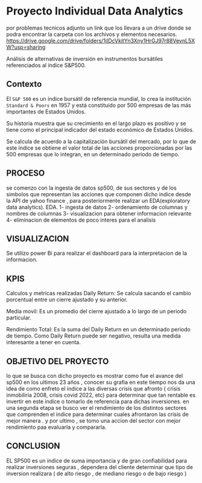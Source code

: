 


# Proyecto Individual Data Analytics
por problemas tecnicos adjunto un link que los llevara a un drive donde se podra encontrar la carpeta con los archivos y elementos necesarios.
 https://drive.google.com/drive/folders/1jIDcVkitYn3Xny1HrGJ97r88VevnL5XW?usp=sharing

Análisis de alternativas de inversión en instrumentos bursátiles referenciados al índice S&P500.

## Contexto

El `S&P 500` es un índice bursátil de referencia mundial, lo crea la institución `Standard & Poors` en 1957 y está constituido por 500 empresas de las más importantes de Estados Unidos. 

Su historia muestra que su crecimiento en el largo plazo es positivo y se tiene como el principal indicador del estado económico de Estados Unidos.

Se calcula de acuerdo a la capitalización bursátil del mercado, por lo que de este índice se obtiene el valor total de las acciones proporcionadas por las 500 empresas que lo integran, en un determinado período de tiempo.

## PROCESO
 se comenzo con la ingesta de datos sp500, de sus sectores y de los simbolos que representan las acciones que componen dicho indice desde la API de yahoo finance
,
para posteriormente realizar un EDA(exploratory data analytics).
EDA.
1- ingesta de datos
2- ordenamiento de columnas y nombres de columnas
3- visualizacion para obtener informacion relevante
4- eliminacion de elementos de poco interes para el analisis

## VISUALIZACION
Se utilizo power Bi para realizar el dashboard para la interpretacion de la informacion.

## KPIS
Calculos y metricas realizadas
Daily Return: Se calcula sacando el cambio porcentual entre un cierre ajustado y su anterior.

Media movil: Es un promedio del cierre ajustado a lo largo de un periodo particular.

Rendimiento Total: Es la suma del Daily Return en un determinado periodo de tiempo. Como Daily Return puede ser negativo, resulta una medida interesante a tener en cuenta.

## OBJETIVO DEL PROYECTO
lo que se busca con dicho proyecto es mostrar como fue el avance del sp500 en los ultimos 23 años , conocer su grafia en este tiempo nos da una idea de como enfreto el indice a las diversas crisis que afronto ( crisis inmobiliria 2008, crisis covid 2022, etc) para determinar que tan rentable es invertir en este indice o tomarlo de referencia para dichas inversiones.
en una segunda etapa se busco ver el rendimiento de los distintos sectores que comprenden el indice para determinar cuales afrontaron las crisis de mejor manera . y por ultimo , se tomo una accion del sector con mejor rendimiento paa evaluarla y compararla.

## CONCLUSION 
EL SP500 es un indice de suma importancia y de gran confiabilidad para realizar inversiones seguras , dependera del cliente determinar que tipo de inversion realizara ( de alto riesgo , de mediano  riesgo o de bajo riesgo ) 




